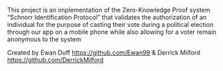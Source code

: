 This project is an implementation of the Zero-Knowledge Proof system “Schnorr Identification Protocol” that validates the authorization of an individual for the purpose of casting their vote during a political election through our app on a mobile phone while also allowing for a voter remain anonymous to the system 

Created by Ewan Duff https://github.com/Ewan99 & Derrick Milford https://github.com/DerrickMilford
